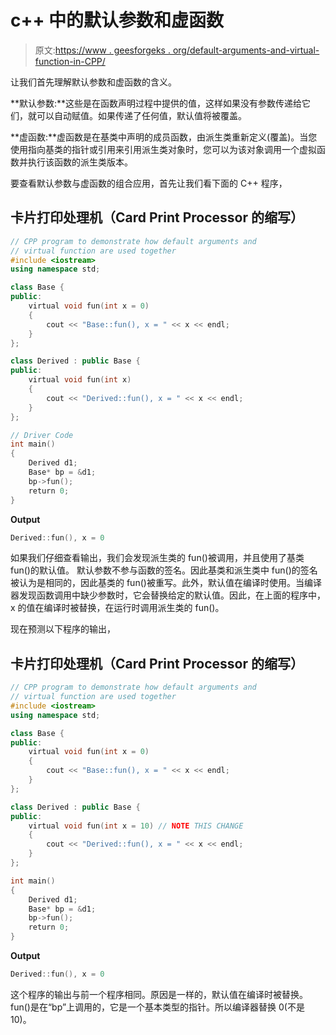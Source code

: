 # c++ 中的默认参数和虚函数

> 原文:[https://www . geesforgeks . org/default-arguments-and-virtual-function-in-CPP/](https://www.geeksforgeeks.org/default-arguments-and-virtual-function-in-cpp/)

让我们首先理解默认参数和虚函数的含义。

**默认参数:**这些是在函数声明过程中提供的值，这样如果没有参数传递给它们，就可以自动赋值。如果传递了任何值，默认值将被覆盖。

**虚函数:**虚函数是在基类中声明的成员函数，由派生类重新定义(覆盖)。当您使用指向基类的指针或引用来引用派生类对象时，您可以为该对象调用一个虚拟函数并执行该函数的派生类版本。

要查看默认参数与虚函数的组合应用，首先让我们看下面的 C++ 程序，

## 卡片打印处理机（Card Print Processor 的缩写）

```cpp
// CPP program to demonstrate how default arguments and
// virtual function are used together
#include <iostream>
using namespace std;

class Base {
public:
    virtual void fun(int x = 0)
    {
        cout << "Base::fun(), x = " << x << endl;
    }
};

class Derived : public Base {
public:
    virtual void fun(int x)
    {
        cout << "Derived::fun(), x = " << x << endl;
    }
};

// Driver Code
int main()
{
    Derived d1;
    Base* bp = &d1;
    bp->fun();
    return 0;
}
```

**Output**

```cpp
Derived::fun(), x = 0
```

如果我们仔细查看输出，我们会发现派生类的 fun()被调用，并且使用了基类 fun()的默认值。
默认参数不参与函数的签名。因此基类和派生类中 fun()的签名被认为是相同的，因此基类的 fun()被重写。此外，默认值在编译时使用。当编译器发现函数调用中缺少参数时，它会替换给定的默认值。因此，在上面的程序中，x 的值在编译时被替换，在运行时调用派生类的 fun()。

现在预测以下程序的输出，

## 卡片打印处理机（Card Print Processor 的缩写）

```cpp
// CPP program to demonstrate how default arguments and
// virtual function are used together
#include <iostream>
using namespace std;

class Base {
public:
    virtual void fun(int x = 0)
    {
        cout << "Base::fun(), x = " << x << endl;
    }
};

class Derived : public Base {
public:
    virtual void fun(int x = 10) // NOTE THIS CHANGE
    {
        cout << "Derived::fun(), x = " << x << endl;
    }
};

int main()
{
    Derived d1;
    Base* bp = &d1;
    bp->fun();
    return 0;
}
```

**Output**

```cpp
Derived::fun(), x = 0
```

这个程序的输出与前一个程序相同。原因是一样的，默认值在编译时被替换。fun()是在“bp”上调用的，它是一个基本类型的指针。所以编译器替换 0(不是 10)。